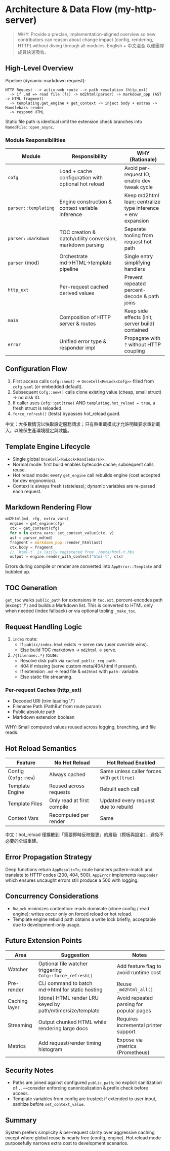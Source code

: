 # Architecture & Data Flow (my-http-server)

> WHY: Provide a precise, implementation-aligned overview so new contributors can reason about
> change impact (config, rendering, HTTP) without diving through all modules. English + 中文混合
> 以便團隊成員快速吸收。

## High-Level Overview

Pipeline (dynamic markdown request):

```text
HTTP Request --> actix-web route --> path resolution (http_ext)
  -> if .md => read file (fs) -> md2html(parser) -> markdown_ppp (AST -> HTML fragment)
  -> templating.get_engine + get_context -> inject body + extras -> Handlebars render
  -> respond HTML
```

Static file path is identical until the extension check branches into `NamedFile::open_async`.

### Module Responsibilities

| Module               | Responsibility                                            | WHY (Rationale)                                              |
| -------------------- | --------------------------------------------------------- | ------------------------------------------------------------ |
| `cofg`               | Load + cache configuration with optional hot reload       | Avoid per-request IO; enable dev tweak cycle                 |
| `parser::templating` | Engine construction & context variable inference          | Keep md2html lean; centralize type inference + env expansion |
| `parser::markdown`   | TOC creation & batch/utility conversion, markdown parsing | Separate tooling from request hot path                       |
| `parser` (mod)       | Orchestrate md→HTML→template pipeline                     | Single entry simplifying handlers                            |
| `http_ext`           | Per-request cached derived values                         | Prevent repeated percent-decode & path joins                 |
| `main`               | Composition of HTTP server & routes                       | Keep side effects (init, server build) contained             |
| `error`              | Unified error type & responder impl                       | Propagate with `?` without HTTP coupling                     |

## Configuration Flow

1. First access calls `Cofg::new()` → `OnceCell<RwLock<Cofg>>` filled from `cofg.yaml` (or embedded default).
2. Subsequent `Cofg::new()` calls clone existing value (cheap, small struct) → no disk IO.
3. If caller uses `Cofg::get(true)` AND `templating.hot_reload = true`, a fresh struct is reloaded.
4. `force_refresh()` (tests) bypasses hot_reload guard.

中文：大多數情況以快取設定服務請求；只有熱重載模式才允許明確要求重新載入，以確保生產環境穩定與效能。

## Template Engine Lifecycle

- Single global `OnceCell<RwLock<Handlebars>>`.
- Normal mode: first build enables bytecode cache; subsequent calls reuse.
- Hot reload mode: every `get_engine` call rebuilds engine (cost accepted for dev ergonomics).
- Context is always fresh (stateless); dynamic variables are re-parsed each request.

## Markdown Rendering Flow

```rust
md2html(md, cfg, extra_vars)
  engine = get_engine(cfg)
  ctx = get_context(cfg)
  for v in extra_vars: set_context_value(ctx, v)
  ast = parser_md(md)
  fragment = markdown_ppp::render_html(ast)
  ctx.body = fragment
  // `html-t` is lazily registered from ./meta/html-t.hbs
  output = engine.render_with_context("html-t", ctx)
```

Errors during compile or render are converted into `AppError::Template` and bubbled up.

## TOC Generation

`get_toc` walks `public_path` for extensions in `toc.ext`, percent-encodes path (except '/') and builds a Markdown list. This is converted to HTML only when needed (index fallback) or via optional tooling `_make_toc`.

## Request Handling Logic

1. `index` route:
   - If `public/index.html` exists → serve raw (user override wins).
   - Else build TOC markdown → `md2html` → serve.
2. `/{filename:.*}` route:
   - Resolve disk path via `cached_public_req_path`.
   - 404 if missing (serve custom meta/404.html if present).
   - If extension `.md` → read file & `md2html` with `path:` variable.
   - Else static file streaming.

### Per-request Caches (http_ext)

- Decoded URI (trim leading '/')
- Filename Path (PathBuf from route param)
- Public absolute path
- Markdown extension boolean

WHY: Small computed values reused across logging, branching, and file reads.

## Hot Reload Semantics

| Feature              | No Hot Reload              | Hot Reload Enabled                         |
| -------------------- | -------------------------- | ------------------------------------------ |
| Config (`Cofg::new`) | Always cached              | Same unless caller forces with `get(true)` |
| Template Engine      | Reused across requests     | Rebuilt each call                          |
| Template Files       | Only read at first compile | Updated every request due to rebuild       |
| Context Vars         | Recomputed per render      | Same                                       |

中文：hot_reload 僅擴散到「需要即時反映變更」的層級（模板與設定），避免不必要的全域重建。

## Error Propagation Strategy

Deep functions return `AppResult<T>`; route handlers pattern-match and translate to HTTP codes (200, 404, 500). `AppError` implements `Responder` which ensures uncaught errors still produce a 500 with logging.

## Concurrency Considerations

- `RwLock` minimizes contention: reads dominate (clone config / read engine); writes occur only on forced reload or hot reload.
- Template engine rebuild path obtains a write lock briefly; acceptable due to development-only usage.

## Future Extension Points

| Area          | Suggestion                                               | Notes                                    |
| ------------- | -------------------------------------------------------- | ---------------------------------------- |
| Watcher       | Optional file watcher triggering `Cofg::force_refresh()` | Add feature flag to avoid runtime cost   |
| Pre-render    | CLI command to batch md→html for static hosting          | Reuse `_md2html_all()`                   |
| Caching layer | (done) HTML render LRU keyed by path/mtime/size/template | Avoid repeated parsing for popular pages |
| Streaming     | Output chunked HTML while rendering large docs           | Requires incremental printer support     |
| Metrics       | Add request/render timing histogram                      | Expose via /metrics (Prometheus)         |

## Security Notes

- Paths are joined against configured `public_path`; no explicit sanitization of `..`—consider enforcing canonicalization & prefix check before access.
- Template variables from config are trusted; if extended to user input, sanitize before `set_context_value`.

## Summary

System prefers simplicity & per-request clarity over aggressive caching except where global reuse is nearly free (config, engine). Hot reload mode purposefully narrows extra cost to development scenarios.
